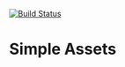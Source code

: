 [![Build Status](https://travis-ci.org/runmybusiness/laravel-simpleassets.png?branch=master)](https://travis-ci.org/runmybusiness/laravel-simpleassets)

Simple Assets
==================


